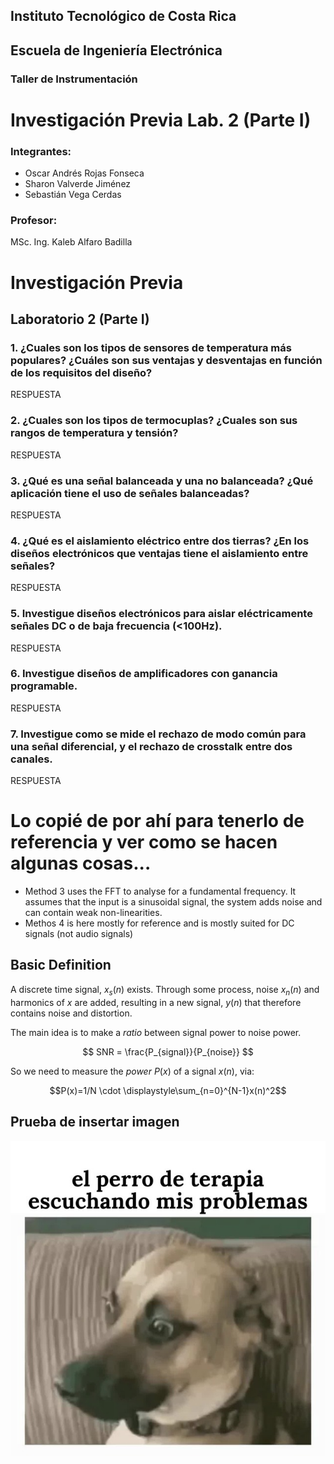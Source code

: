 ## Instituto Tecnológico de Costa Rica

## Escuela de Ingeniería Electrónica
### Taller de Instrumentación

# Investigación Previa Lab. 2 (Parte I)

### Integrantes:
- Oscar Andrés Rojas Fonseca
- Sharon Valverde Jiménez
- Sebastián Vega Cerdas 

### Profesor:
MSc. Ing. Kaleb Alfaro Badilla


# Investigación Previa
## Laboratorio 2 (Parte I)

### 1. ¿Cuales son los tipos de sensores de temperatura más populares? ¿Cuáles son sus ventajas y desventajas en función de los requisitos del diseño?

RESPUESTA

### 2. ¿Cuales son los tipos de termocuplas? ¿Cuales son sus rangos de temperatura y tensión?

RESPUESTA

### 3. ¿Qué es una señal balanceada y una no balanceada? ¿Qué aplicación tiene el uso de señales balanceadas?

RESPUESTA

### 4. ¿Qué es el aislamiento eléctrico entre dos tierras? ¿En los diseños electrónicos que ventajas tiene el aislamiento entre señales?

RESPUESTA

### 5. Investigue diseños electrónicos para aislar eléctricamente señales DC o de baja frecuencia (<100Hz).

RESPUESTA

### 6. Investigue diseños de amplificadores con ganancia programable.

RESPUESTA

### 7. Investigue como se mide el rechazo de modo común para una señal diferencial, y el rechazo de crosstalk entre dos canales.

RESPUESTA




# Lo copié de por ahí para tenerlo de referencia y ver como se hacen algunas cosas...

- Method 3 uses the FFT to analyse for a fundamental frequency. It assumes that the input is a sinusoidal signal, the system adds noise and can contain weak non-linearities.
- Methos 4 is here mostly for reference and is mostly suited for DC signals (not audio signals)

## Basic Definition
A discrete time signal, $x_s(n)$ exists. Through some process, noise $x_n(n)$ and harmonics of $x$ are added, resulting in a new signal, $y(n)$ that therefore contains noise and distortion.

The main idea is to make a *ratio* between signal power to noise power. 


$$ SNR = \frac{P_{signal}}{P_{noise}} $$

So we need to measure the *power* $P(x)$ of a signal $x(n)$,  via:

$$P(x)=1/N \cdot \displaystyle\sum_{n=0}^{N-1}x(n)^2$$

## Prueba de insertar imagen

![Descripción de la imagen](/images/perro.jpeg "Leyenda de la imagen")



